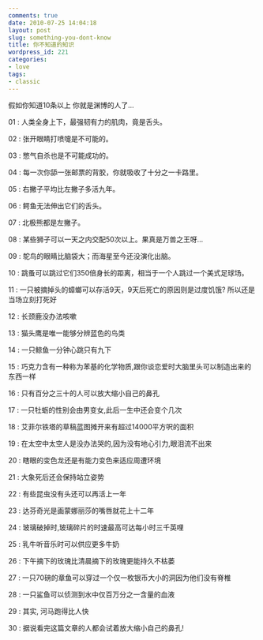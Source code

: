 ```yaml
---
comments: true
date: 2010-07-25 14:04:18
layout: post
slug: something-you-dont-know
title: 你不知道的知识
wordpress_id: 221
categories:
- love
tags:
- classic
---
```


假如你知道10条以上 你就是渊博的人了... 

01 : 人类全身上下，最强韧有力的肌肉，竟是舌头。

02 : 张开眼睛打喷嚏是不可能的。

03 : 憋气自杀也是不可能成功的。



04 : 每一次你舔一张邮票的背胶，你就吸收了十分之一卡路里。

05 : 右撇子平均比左撇子多活九年。

06 : 鳄鱼无法伸出它们的舌头。

07 : 北极熊都是左撇子。

08 : 某些狮子可以一天之内交配50次以上。果真是万兽之王呀...

09 : 鸵鸟的眼睛比脑袋大；而海星至今还没演化出脑。

10 : 跳蚤可以跳过它们350倍身长的距离，相当于一个人跳过一个美式足球场。

11 : 一只被摘掉头的蟑螂可以存活9天，9天后死亡的原因则是过度饥饿? 所以还是当场立刻打死好

12 : 长颈鹿没办法咳嗽

13 : 猫头鹰是唯一能够分辨蓝色的鸟类

14 : 一只鲸鱼一分钟心跳只有九下

15 : 巧克力含有一种称为苯基的化学物质,跟你谈恋爱时大脑里头可以制造出来的东西一样

16 : 只有百分之三十的人可以放大缩小自己的鼻孔

17 : 一只牡蛎的性别会由男变女,此后一生中还会变个几次

18 : 艾菲尔铁塔的草稿蓝图摊开来有超过14000平方呎的面积

19 : 在太空中太空人是没办法哭的,因为没有地心引力,眼泪流不出来

20 : 瞎眼的变色龙还是有能力变色来适应周遭环境

21 : 大象死后还会保持站立姿势

22 : 有些昆虫没有头还可以再活上一年

23 : 达芬奇光是画蒙娜丽莎的嘴唇就花上十二年

24 : 玻璃破掉时,玻璃碎片的时速最高可达每小时三千英哩

25 : 乳牛听音乐时可以供应更多牛奶

26 : 下午摘下的玫瑰比清晨摘下的玫瑰更能持久不枯萎

27 : 一只70磅的章鱼可以穿过一个仅一枚银币大小的洞因为他们没有脊椎

28 : 一只鲨鱼可以侦测到水中仅百万分之一含量的血液

29 : 其实, 河马跑得比人快

30 : 据说看完这篇文章的人都会试着放大缩小自己的鼻孔!
